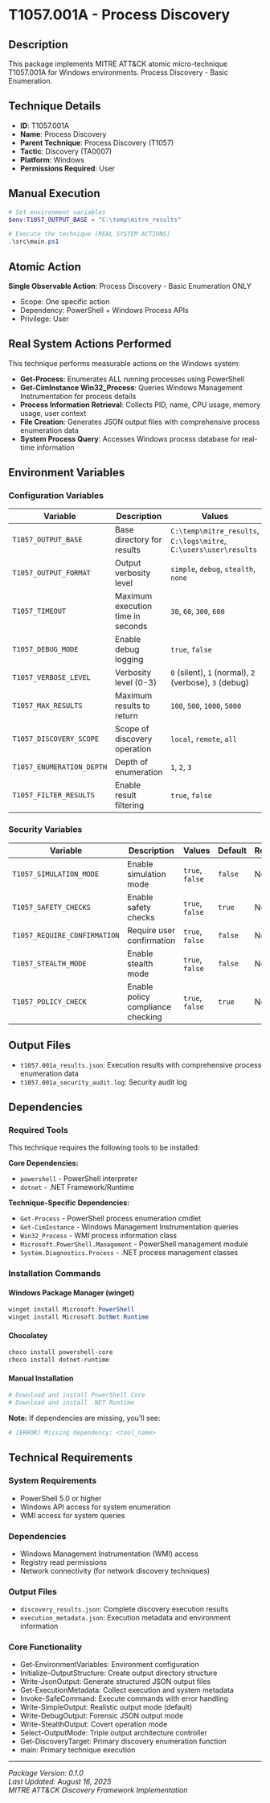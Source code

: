 # T1057.001A - Process Discovery

## Description
This package implements MITRE ATT&CK atomic micro-technique T1057.001A for Windows environments. Process Discovery - Basic Enumeration.

## Technique Details
- **ID**: T1057.001A
- **Name**: Process Discovery
- **Parent Technique**: Process Discovery (T1057)
- **Tactic**: Discovery (TA0007)
- **Platform**: Windows
- **Permissions Required**: User

## Manual Execution
```powershell
# Set environment variables
$env:T1057_OUTPUT_BASE = "C:\temp\mitre_results"

# Execute the technique (REAL SYSTEM ACTIONS)
.\src\main.ps1
```

## Atomic Action
**Single Observable Action**: Process Discovery - Basic Enumeration ONLY
- Scope: One specific action
- Dependency: PowerShell + Windows Process APIs
- Privilege: User

## Real System Actions Performed
This technique performs measurable actions on the Windows system:
- **Get-Process**: Enumerates ALL running processes using PowerShell
- **Get-CimInstance Win32_Process**: Queries Windows Management Instrumentation for process details
- **Process Information Retrieval**: Collects PID, name, CPU usage, memory usage, user context
- **File Creation**: Generates JSON output files with comprehensive process enumeration data
- **System Process Query**: Accesses Windows process database for real-time information

## Environment Variables

### Configuration Variables
| Variable | Description | Values | Default | Required |
|----------|-------------|---------|---------|----------|
| `T1057_OUTPUT_BASE` | Base directory for results | `C:\temp\mitre_results`, `C:\logs\mitre`, `C:\users\user\results` | `C:\temp\mitre_results` | Yes |
| `T1057_OUTPUT_FORMAT` | Output verbosity level | `simple`, `debug`, `stealth`, `none` | `simple` | No |
| `T1057_TIMEOUT` | Maximum execution time in seconds | `30`, `60`, `300`, `600` | `300` | No |
| `T1057_DEBUG_MODE` | Enable debug logging | `true`, `false` | `false` | No |
| `T1057_VERBOSE_LEVEL` | Verbosity level (0-3) | `0` (silent), `1` (normal), `2` (verbose), `3` (debug) | `1` | No |
| `T1057_MAX_RESULTS` | Maximum results to return | `100`, `500`, `1000`, `5000` | `1000` | No |
| `T1057_DISCOVERY_SCOPE` | Scope of discovery operation | `local`, `remote`, `all` | `local` | No |
| `T1057_ENUMERATION_DEPTH` | Depth of enumeration | `1`, `2`, `3` | `1` | No |
| `T1057_FILTER_RESULTS` | Enable result filtering | `true`, `false` | `false` | No |

### Security Variables
| Variable | Description | Values | Default | Required |
|----------|-------------|---------|---------|----------|
| `T1057_SIMULATION_MODE` | Enable simulation mode | `true`, `false` | `false` | No |
| `T1057_SAFETY_CHECKS` | Enable safety checks | `true`, `false` | `true` | No |
| `T1057_REQUIRE_CONFIRMATION` | Require user confirmation | `true`, `false` | `false` | No |
| `T1057_STEALTH_MODE` | Enable stealth mode | `true`, `false` | `false` | No |
| `T1057_POLICY_CHECK` | Enable policy compliance checking | `true`, `false` | `true` | No |

## Output Files
- `t1057.001a_results.json`: Execution results with comprehensive process enumeration data
- `t1057.001a_security_audit.log`: Security audit log

## Dependencies

### Required Tools
This technique requires the following tools to be installed:

**Core Dependencies:**
- `powershell` - PowerShell interpreter
- `dotnet` - .NET Framework/Runtime

**Technique-Specific Dependencies:**
- `Get-Process` - PowerShell process enumeration cmdlet
- `Get-CimInstance` - Windows Management Instrumentation queries
- `Win32_Process` - WMI process information class
- `Microsoft.PowerShell.Management` - PowerShell management module
- `System.Diagnostics.Process` - .NET process management classes

### Installation Commands

#### Windows Package Manager (winget)
```powershell
winget install Microsoft.PowerShell
winget install Microsoft.DotNet.Runtime
```

#### Chocolatey
```powershell
choco install powershell-core
choco install dotnet-runtime
```

#### Manual Installation
```powershell
# Download and install PowerShell Core
# Download and install .NET Runtime
```

**Note:** If dependencies are missing, you'll see:
```powershell
# [ERROR] Missing dependency: <tool_name>
```

## Technical Requirements

### System Requirements

- PowerShell 5.0 or higher
- Windows API access for system enumeration
- WMI access for system queries

### Dependencies

- Windows Management Instrumentation (WMI) access
- Registry read permissions
- Network connectivity (for network discovery techniques)

### Output Files
- `discovery_results.json`: Complete discovery execution results
- `execution_metadata.json`: Execution metadata and environment information

### Core Functionality

- Get-EnvironmentVariables: Environment configuration
- Initialize-OutputStructure: Create output directory structure
- Write-JsonOutput: Generate structured JSON output files
- Get-ExecutionMetadata: Collect execution and system metadata
- Invoke-SafeCommand: Execute commands with error handling
- Write-SimpleOutput: Realistic output mode (default)
- Write-DebugOutput: Forensic JSON output mode
- Write-StealthOutput: Covert operation mode
- Select-OutputMode: Triple output architecture controller
- Get-DiscoveryTarget: Primary discovery enumeration function
- main: Primary technique execution

---
*Package Version: 0.1.0*  
*Last Updated: August 16, 2025*  
*MITRE ATT&CK Discovery Framework Implementation*

